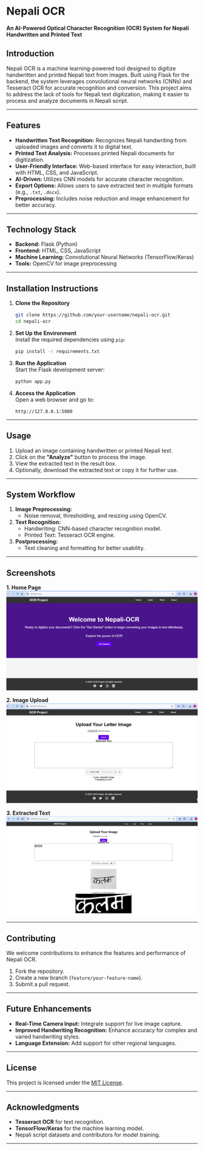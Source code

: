 
# **Nepali OCR**  
**An AI-Powered Optical Character Recognition (OCR) System for Nepali Handwritten and Printed Text**

## **Introduction**
Nepali OCR is a machine learning-powered tool designed to digitize handwritten and printed Nepali text from images. Built using Flask for the backend, the system leverages convolutional neural networks (CNNs) and Tesseract OCR for accurate recognition and conversion. This project aims to address the lack of tools for Nepali text digitization, making it easier to process and analyze documents in Nepali script.

---

## **Features**
- **Handwritten Text Recognition:** Recognizes Nepali handwriting from uploaded images and converts it to digital text.
- **Printed Text Analysis:** Processes printed Nepali documents for digitization.
- **User-Friendly Interface:** Web-based interface for easy interaction, built with HTML, CSS, and JavaScript.
- **AI-Driven:** Utilizes CNN models for accurate character recognition.
- **Export Options:** Allows users to save extracted text in multiple formats (e.g., `.txt`, `.docx`).
- **Preprocessing:** Includes noise reduction and image enhancement for better accuracy.

---

## **Technology Stack**
- **Backend:** Flask (Python)  
- **Frontend:** HTML, CSS, JavaScript  
- **Machine Learning:** Convolutional Neural Networks (TensorFlow/Keras)   
- **Tools:** OpenCV for image preprocessing  

---

## **Installation Instructions**
1. **Clone the Repository**  
   ```bash
   git clone https://github.com/your-username/nepali-ocr.git
   cd nepali-ocr
   ```

2. **Set Up the Environment**  
   Install the required dependencies using `pip`:  
   ```bash
   pip install -r requirements.txt
   ```

3. **Run the Application**  
   Start the Flask development server:  
   ```bash
   python app.py
   ```

4. **Access the Application**  
   Open a web browser and go to:  
   ```
   http://127.0.0.1:5000
   ```

---

## **Usage**
1. Upload an image containing handwritten or printed Nepali text.  
2. Click on the **"Analyze"** button to process the image.  
3. View the extracted text in the result box.  
4. Optionally, download the extracted text or copy it for further use.

---

## **System Workflow**
1. **Image Preprocessing:**  
   - Noise removal, thresholding, and resizing using OpenCV.  
2. **Text Recognition:**  
   - Handwriting: CNN-based character recognition model.  
   - Printed Text: Tesseract OCR engine.  
3. **Postprocessing:**  
   - Text cleaning and formatting for better usability.  

---

## **Screenshots**
**1. Home Page**  
![Home Page](static/images/homepage.jpg)  

**2. Image Upload**  
![Image Upload](static/images/letterpage.jpg)  

**3. Extracted Text**  
![Extracted Text](static/images/wordupload.jpg)  

---

## **Contributing**
We welcome contributions to enhance the features and performance of Nepali OCR.  
1. Fork the repository.  
2. Create a new branch (`feature/your-feature-name`).  
3. Submit a pull request.

---

## **Future Enhancements**
- **Real-Time Camera Input:** Integrate support for live image capture.
- **Improved Handwriting Recognition:** Enhance accuracy for complex and varied handwriting styles.  
- **Language Extension:** Add support for other regional languages.  

---

## **License**
This project is licensed under the [MIT License](LICENSE).

---

## **Acknowledgments**
- **Tesseract OCR** for text recognition.  
- **TensorFlow/Keras** for the machine learning model.  
- Nepali script datasets and contributors for model training.

---
